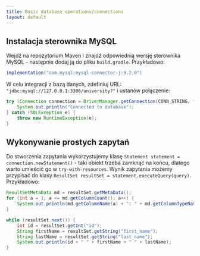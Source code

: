 ```yaml
---
title: Basic database operations/connections
layout: default
---
```


## Instalacja sterownika MySQL 
Wejdź na repozytorium Maven i znajdź odpowiednią wersję sterownika MySQL - następnie dodaj ją do pliku `build.gradle`. Przykładowo:
```java
implementation("com.mysql:mysql-connector-j:9.2.0")
```

W celu integracji z bazą danych, zdefiniuj URL: `"jdbc:mysql://127.0.0.1:3306/university?"` i ustanów połączenie:
```java
try (Connection connection = DriverManager.getConnection(CONN_STRING, "USER", "PASSWORD")) {
    System.out.println("Connected to database");
} catch (SQLException e) {
    throw new RuntimeException(e);
}
```
## Wykonywanie prostych zapytań
Do stworzenia zapytania wykorzystujemy klasę `Statement statement = connection.newStatement()` - taki obiekt trzeba zamknąć na końcu, dlatego warto umieścić go w `try-with-resources`. Wynik zapytania możemy przypisać do klasy `ResultSet resultSet = statement.executeQuery(query)`. Przykładowo:
```java
ResultSetMetaData md = resultSet.getMetaData();
for (int a = 1; a <= md.getColumnCount(); a++) {
    System.out.println(md.getColumnName(a) + ": " + md.getColumnTypeName(a));
}

while (resultSet.next()) {
    int id = resultSet.getInt("id");
    String firstName = resultSet.getString("first_name");
    String lastName = resultSet.getString("last_name");
    System.out.println(id + " " + firstName + " " + lastName);
}
```